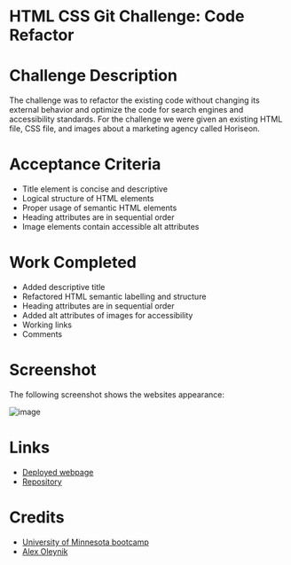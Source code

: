 # HTML CSS Git Challenge: Code Refactor

# Challenge Description 

The challenge was to refactor the existing code without changing its external behavior and optimize the code for search engines and accessibility standards. For the challenge we were given an existing HTML file, CSS file, and images about a marketing agency called Horiseon.

# Acceptance Criteria
* Title element is concise and descriptive
* Logical structure of HTML elements
* Proper usage of semantic HTML elements
* Heading attributes are in sequential order
* Image elements contain accessible alt attributes

# Work Completed
* Added descriptive title
* Refactored HTML semantic labelling and structure
* Heading attributes are in sequential order
* Added alt attributes of images for accessibility
* Working links 
* Comments

# Screenshot 
The following screenshot shows the websites appearance:

![image](https://user-images.githubusercontent.com/110851664/189272602-4457811e-2d53-410e-b9d7-d20ddcf7ba92.png)


# Links
* [Deployed webpage](https://alexo16.github.io/01-code-refactor/)
* [Repository](https://github.com/AlexO16/01-code-refactor) 

# Credits
* [University of Minnesota bootcamp](https://courses.bootcampspot.com/courses/2176/assignments/38750?module_item_id=750299)
* [Alex Oleynik](https://github.com/AlexO16)
